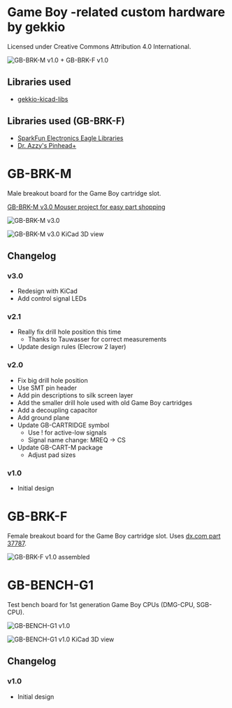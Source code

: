 # Game Boy -related custom hardware by gekkio
Licensed under Creative Commons Attribution 4.0 International.

![GB-BRK-M v1.0 + GB-BRK-F v1.0](F+M-v1.0.jpg)

## Libraries used

* [gekkio-kicad-libs](https://github.com/Gekkio/gekkio-kicad-libs)

## Libraries used (GB-BRK-F)
* [SparkFun Electronics Eagle Libraries](https://github.com/sparkfun/SparkFun-Eagle-Libraries)
* [Dr. Azzy's Pinhead+](http://drazzy.com/e/eaglelibs.shtml)

# GB-BRK-M

Male breakout board for the Game Boy cartridge slot.

[GB-BRK-M v3.0 Mouser project for easy part shopping](http://www.mouser.com/ProjectManager/ProjectDetail.aspx?AccessID=61700168c3)

![GB-BRK-M v3.0](GB-BRK-M.jpg)

![GB-BRK-M v3.0 KiCad 3D view](GB-BRK-M.3d.png)

## Changelog

### v3.0

* Redesign with KiCad
* Add control signal LEDs

### v2.1

* Really fix drill hole position this time
  * Thanks to Tauwasser for correct measurements
* Update design rules (Elecrow 2 layer)

### v2.0

* Fix big drill hole position
* Use SMT pin header
* Add pin descriptions to silk screen layer
* Add the smaller drill hole used with old Game Boy cartridges
* Add a decoupling capacitor
* Add ground plane
* Update GB-CARTRIDGE symbol
  * Use ! for active-low signals
  * Signal name change: MREQ -> CS
* Update GB-CART-M package
  * Adjust pad sizes

### v1.0

* Initial design

# GB-BRK-F

Female breakout board for the Game Boy cartridge slot. Uses [dx.com part 37787](http://www.dx.com/p/repair-parts-replacement-gba-game-cart-slot-for-nds-lite-37787).

![GB-BRK-F v1.0 assembled](GB-BRK-F-v1.0.jpg)

# GB-BENCH-G1

Test bench board for 1st generation Game Boy CPUs (DMG-CPU, SGB-CPU).

![GB-BENCH-G1 v1.0](GB-BENCH-G1-v1.0.jpg)

![GB-BENCH-G1 v1.0 KiCad 3D view](GB-BENCH-G1.3d.png)

## Changelog

### v1.0

* Initial design
